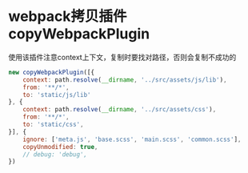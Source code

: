 # webpack拷贝插件copyWebpackPlugin

使用该插件注意context上下文，复制时要找对路径，否则会复制不成功的

```js
new copyWebpackPlugin([{
    context: path.resolve(__dirname, '../src/assets/js/lib'),
    from: '**/*',
    to: 'static/js/lib'
}, {
    context: path.resolve(__dirname, '../src/assets/css'),
    from: '**/*',
    to: 'static/css',
}], {
    ignore: ['meta.js', 'base.scss', 'main.scss', 'common.scss'],
    copyUnmodified: true,
    // debug: 'debug',
})
```

